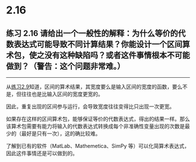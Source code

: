 # 2.16

## 练习 2.16 请给出一个一般性的解释：为什么等价的代数表达式可能导致不同计算结果？你能设计一个区间算术包，使之没有这种缺陷吗？或者这件事情根本不可能做到？（警告：这个问题非常难。）

---

从[练习2.9](https://sicp.jiwai.win/zh_cn/2.-%E6%9E%84%E9%80%A0%E6%95%B0%E6%8D%AE%E6%8A%BD%E8%B1%A1/2.9.html)知道，区间的算术结果，其宽度要么是输入区间的宽度的函数，要么不是，但往往也是比输入区间的宽度更宽的。

因此，重复出现的区间参与运行，会导致宽度往往变得比只出现一次更宽。

如果存在这样的区间算术包，能够保证等价的代数表达式，得出的结果一样。那么该算术包需要有能力将输入的代数表达式转换成每个非准确性变量出现的次数是最少的（最好是只有一次），这的确比较难。

了解到已有的软件（MatLab、Mathemetica、SimPy 等）可以化简算术表达式，因此这件事情还是可以做到的。